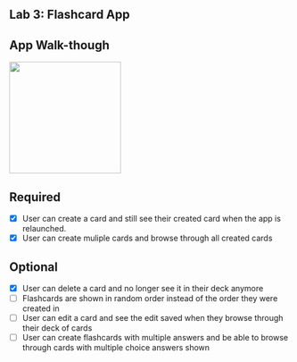 ## Lab 3: Flashcard App

## App Walk-though

<img src="https://user-images.githubusercontent.com/83052527/160221992-469669d6-6c40-48c6-9ec6-0d7d55aeee69.gif" width=200><br>

## Required
- [x] User can create a card and still see their created card when the app is relaunched.
- [x] User can create muliple cards and browse through all created cards

## Optional
- [x] User can delete a card and no longer see it in their deck anymore
- [ ] Flashcards are shown in random order instead of the order they were created in
- [ ] User can edit a card and see the edit saved when they browse through their deck of cards
- [ ] User can create flashcards with multiple answers and be able to browse through cards with multiple choice answers shown
